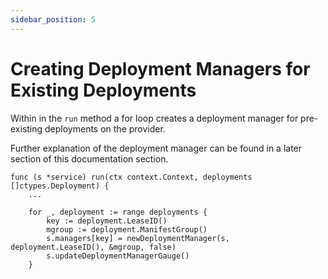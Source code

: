 ```yaml
---
sidebar_position: 5
---
```


# Creating Deployment Managers for Existing Deployments

Within in the `run` method a for loop creates a deployment manager for pre-existing deployments on the provider.

Further explanation of the deployment manager can be found in a later section of this documentation section.

```
func (s *service) run(ctx context.Context, deployments []ctypes.Deployment) {
	...

	for _, deployment := range deployments {
		key := deployment.LeaseID()
		mgroup := deployment.ManifestGroup()
		s.managers[key] = newDeploymentManager(s, deployment.LeaseID(), &mgroup, false)
		s.updateDeploymentManagerGauge()
	}
```
